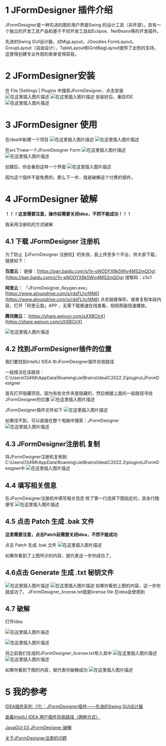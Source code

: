 
# 1 JFormDesigner 插件介绍
JFormDesigner是一种先进的图形用户界面Swing 的设计工具（非开源）。具有一个独立的开发工具产品和基于不同开发工具如Eclipse、NetBeans等的开发插件。

先进的Swing GUI设计器，对MigLayout，JGoodies FormLayout，GroupLayout（自由设计），TableLayout和GridBagLayout提供了出色的支持，这使得创建专业外观的表单变得容易。

# 2 JFormDesigner安装
在 File |Settings | Plugins 中搜索JFormDesigner，点击安装
![在这里插入图片描述](https://img-blog.csdnimg.cn/25852f588ff14100a6b8040086bb9022.png)
![在这里插入图片描述](https://img-blog.csdnimg.cn/72b7ab478a424c1381f35ed0914a08a9.png)
安装好后，重启IDE
![在这里插入图片描述](https://img-blog.csdnimg.cn/f46e8fe8aa064271a3c253f9eb57db19.png)

# 3 JFormDesigner 使用
在idea中新建一个项目
![在这里插入图片描述](https://img-blog.csdnimg.cn/fa631a55260b44bc9578b8a9370a23e0.png)
![在这里插入图片描述](https://img-blog.csdnimg.cn/67c9454aef0044ca9f70f39235974533.png)

在src下new一个JFormDesigner Form
![在这里插入图片描述](https://img-blog.csdnimg.cn/7ee332afea284370930b2b7327784eb4.png)
![在这里插入图片描述](https://img-blog.csdnimg.cn/4bc23fba59dd4cc5b0bb060478dc09f0.png)

创建后，你会看到这样一个界面
![在这里插入图片描述](https://img-blog.csdnimg.cn/83c1cd540c984db39923ffc099cc3744.png)

因为这个插件不是免费的，那么下一步，就是破解这个付费的插件。

# 4 JFormDesigner 破解
**！！！这里需要注意，操作前需要关闭idea，不然不能成功！！！**

我采用注册机的方式破解
## 4.1 下载 JFormDesigner 注册机

为了防止【JFormDesigner 注册机】的失效，我上传至多个平台，供大家下载，链接如下：

**百度云：**
链接：[https://pan.baidu.com/s/1n-pNODYX8k5Wiy4MS2mQOg](https://pan.baidu.com/s/1n-pNODYX8k5Wiy4MS2mQOg) 
提取码：z3c1

**阿里云：**
「JFormDesigner_Keygen.exe」[https://www.aliyundrive.com/s/rdsFLhcf4N6](https://www.aliyundrive.com/s/rdsFLhcf4N6)
点击链接保存，或者复制本段内容，打开「阿里云盘」APP ，无需下载极速在线查看，视频原画倍速播放。

**腾讯微云：**
[https://share.weiyun.com/sXXBCtrX](https://share.weiyun.com/sXXBCtrX)

![在这里插入图片描述](https://img-blog.csdnimg.cn/b25e941588434eabac74987acb4c1515.png)

## 4.2 找到JFormDesigner插件的位置
我们要找到IntelliJ IDEA 中JFormDesigner插件存放路径

一般情况在该路径：C:\Users\13498\AppData\Roaming\JetBrains\IdeaIC2022.2\plugins\JFormDesigner

首先打开隐藏项目，因为有些文件夹是隐藏的，然后根据上面的一般路径寻找JFormDesigner的位置
![在这里插入图片描述](https://img-blog.csdnimg.cn/32541df9270e48289bde0f09192285ab.png)

JFormDesigner插件文件如下
![在这里插入图片描述](https://img-blog.csdnimg.cn/da5dc141780b420bb360038965b07ac9.png)

如果找不到，可以直接在整个电脑中搜索：JFormDesigner
![在这里插入图片描述](https://img-blog.csdnimg.cn/3f9a3118ecb04db0a04f8d4170569421.png)
## 4.3 JFormDesigner注册机 复制
将JFormDesigner注册机复制到C:\Users\13498\AppData\Roaming\JetBrains\IdeaIC2022.2\plugins\JFormDesigner中
![在这里插入图片描述](https://img-blog.csdnimg.cn/e0f870c129ec444f90255cb019e6df60.png)
## 4.4 填写相关信息
在JFormDesigner注册机中填写相关信息
除了第一行选择下图指定的，其余行随便写
![在这里插入图片描述](https://img-blog.csdnimg.cn/65847b05b7b146c9b786b7d0881bd583.png)

## 4.5 点击 Patch 生成 .bak 文件
**这里需要注意，点击Patch前需要关闭idea，不然不能成功**

点击 Patch 生成 .bak 文件
![在这里插入图片描述](https://img-blog.csdnimg.cn/2f5c8e9aef75460d846d55808cfb5744.png)

如果你看到了上图所示的内容，就代表这一步你成功了。

## 4.6点击 Generate 生成 .txt 秘钥文件
![在这里插入图片描述](https://img-blog.csdnimg.cn/38ec61df13284ff5a4a3ba0b85c058fe.png)
![在这里插入图片描述](https://img-blog.csdnimg.cn/abfbe53b630c4f07a6b4808173e05c3c.png)
如果你看到上图的内容，这一步你就成功了。
JFormDesigner_license.txt就是license file
在idea会使用到

## 4.7 破解
打开idea

![在这里插入图片描述](https://img-blog.csdnimg.cn/217bd949b0624f2487162afc94512439.png)

![在这里插入图片描述](https://img-blog.csdnimg.cn/d13098dfdf4e4c9688a361c11f846e00.png)

将之前我们生成的JFormDesigner_license.txt导入其中
![在这里插入图片描述](https://img-blog.csdnimg.cn/a567fe8d243a49b0a738cc142719bf18.png)
![在这里插入图片描述](https://img-blog.csdnimg.cn/eb6497e3986c4b9da106104c531488cb.png)

如果你看到下图的内容，就代表你破解成功
![在这里插入图片描述](https://img-blog.csdnimg.cn/c85421c3769a4445a3f48c6f76a0f042.png)




# 5 我的参考
[IDEA插件系列（11）：JFormDesigner插件——先进的Swing GUI设计器](https://blog.csdn.net/cnds123321/article/details/102861534)

[查看IntelliJ IDEA 用户插件存放路径（两种方式）](https://www.cnblogs.com/hunmeng/p/13945198.html)

[JavaGUI 03 JFormDesigner 破解](https://www.cnblogs.com/MuQuanyu-YuGod/p/15000694.html)

[关于JFormDesigner注册的问题](https://blog.csdn.net/cnds123321/article/details/105775787)
